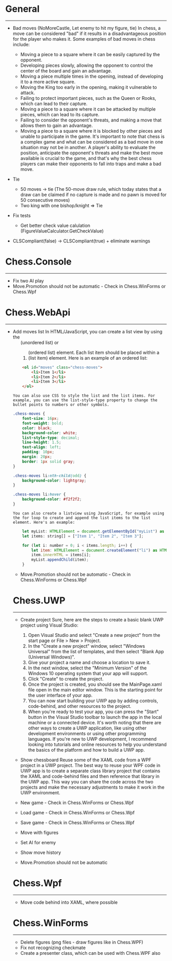 # General
---------
- Bad moves (NoMoreCastle, Let enemy to hit my figure, tie)
	In chess, a move can be considered "bad" if it results in a disadvantageous position for the player who makes it. Some examples of bad moves in chess include:
	- Moving a piece to a square where it can be easily captured by the opponent.
	- Developing pieces slowly, allowing the opponent to control the center of the board and gain an advantage.
	- Moving a piece multiple times in the opening, instead of developing it to a more active square.
	- Moving the King too early in the opening, making it vulnerable to attack.
	- Failing to protect important pieces, such as the Queen or Rooks, which can lead to their capture.
	- Moving a piece to a square where it can be attacked by multiple pieces, which can lead to its capture.
	- Failing to consider the opponent's threats, and making a move that allows them to gain an advantage.
	- Moving a piece to a square where it is blocked by other pieces and unable to participate in the game.
	It's important to note that chess is a complex game and what can be considered as a bad move in one situation may not be in another. A player's ability to evaluate the position, anticipate the opponent's threats and make the best move available is crucial to the game, and that's why the best chess players can make their opponents to fall into traps and make a bad move.

- Tie
	- 50 moves -> tie (The 50-move draw rule, which today states that a draw can be claimed if no capture is made and no pawn is moved for 50 consecutive moves)
	- Two king with one bishop/knight => Tie
- Fix tests
	- Get better check value calulation (FigureValueCalculator.GetCheckValue)	
- CLSCompliant(false) -> CLSCompliant(true) + eliminate warnings

# Chess.Console
---------------
- Fix two AI play
- Move.Promotion should not be automatic - Check in Chess.WinForms or Chess.Wpf

# Chess.WebApi
--------------
- Add moves list
	In HTML/JavaScript, you can create a list view by using the <ul> (unordered list) or <ol> (ordered list) element. Each list item should be placed within a <li> (list item) element. Here is an example of an ordered list:
```html
	<ol id="moves" class="chess-moves">
		<li>Item 1</li>
		<li>Item 2</li>
		<li>Item 3</li>
	</ol>
```

	You can also use CSS to style the list and the list items. For example, you can use the list-style-type property to change the bullet points to numbers or other symbols.

```css
.chess-moves {
	font-size: 16px;
	font-weight: bold;
	color: black;
	background-color: white;
	list-style-type: decimal;
	line-height: 1.5;
	text-align: left;
	padding: 10px;
	margin: 20px;
	border: 1px solid gray;
}

.chess-moves li:nth-child(odd) {
	background-color: lightgray;
}

.chess-moves li:hover {
	background-color: #f2f2f2;
}
```	
	
	You can also create a listview using JavaScript, for example using the for loop to create and append the list items to the list element. Here's an example:
```javascript
	let myList: HTMLElement = document.getElementById("myList") as HTMLElement;
	let items: string[] = ["Item 1", "Item 2", "Item 3"];

	for (let i: number = 0; i < items.length; i++) {
		let item: HTMLElement = document.createElement("li") as HTMLElement;
		item.innerHTML = items[i];
		myList.appendChild(item);
	}
```
	
- Move.Promotion should not be automatic - Check in Chess.WinForms or Chess.Wpf

# Chess.UWP
-----------
- Create project
	Sure, here are the steps to create a basic blank UWP project using Visual Studio:
	1. Open Visual Studio and select "Create a new project" from the start page or File > New > Project.
	2. In the "Create a new project" window, select "Windows Universal" from the list of templates, and then select "Blank App (Universal Windows)".
	3. Give your project a name and choose a location to save it.
	4. In the next window, select the "Minimum Version" of the Windows 10 operating system that your app will support.
	5. Click "Create" to create the project.
	6. Once the project is created, you should see the MainPage.xaml file open in the main editor window. This is the starting point for the user interface of your app.
	7. You can now start building your UWP app by adding controls, code-behind, and other resources to the project.
	8. When you're ready to test your app, you can press the "Start" button in the Visual Studio toolbar to launch the app in the local machine or a connected device.
	It's worth noting that there are other ways to create a UWP application, like using other development environments or using other programming languages. If you're new to UWP development, I recommend looking into tutorials and online resources to help you understand the basics of the platform and how to build a UWP app.

- Show chessboard
	Reuse some of the XAML code from a WPF project in a UWP project.
	The best way to reuse your WPF code in UWP app is to create a separate class library project that contains the XAML and code-behind files and then reference that library in the UWP app. This way you can share the code across the two projects and make the necessary adjustments to make it work in the UWP environment.

- New game - Check in Chess.WinForms or Chess.Wpf
- Load game - Check in Chess.WinForms or Chess.Wpf
- Save game - Check in Chess.WinForms or Chess.Wpf
- Move with figures
- Set AI for enemy
- Show move history
- Move.Promotion should not be automatic

# Chess.Wpf
-----------
- Move code behind into XAML, where possible

# Chess.WinForms
----------------
- Delete figures (png files - draw figures like in Chess.WPF)
- Fix not recognizing checkmate
- Create a presenter class, which can be used with Chess.WPF also
